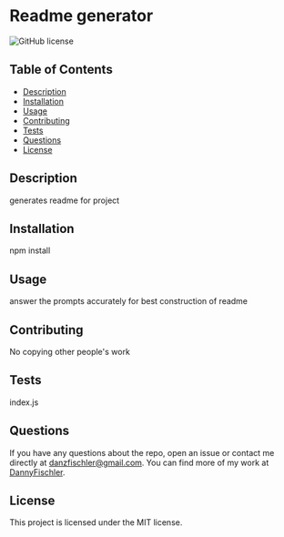 # Readme generator

![GitHub license](https://img.shields.io/github/license/MIT)

## Table of Contents

- [Description](#description)
- [Installation](#installation)
- [Usage](#usage)
- [Contributing](#contributing)
- [Tests](#tests)
- [Questions](#questions)
- [License](#license)

## Description

generates readme for project

## Installation

npm install

## Usage

answer the prompts accurately for best construction of readme

## Contributing

No copying other people's work

## Tests

index.js

## Questions

If you have any questions about the repo, open an issue or contact me directly at danzfischler@gmail.com. You can find more of my work at [DannyFischler](https://github.com/DannyFischler/).

## License

This project is licensed under the MIT license.
